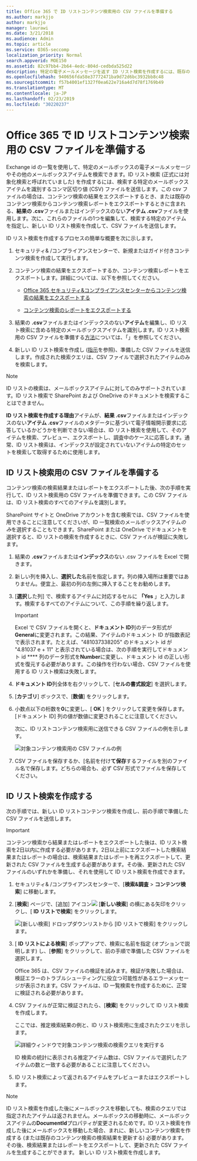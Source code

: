 ```yaml
---
title: Office 365 で ID リストコンテンツ検索用の CSV ファイルを準備する
ms.author: markjjo
author: markjjo
manager: laurawi
ms.date: 3/21/2018
ms.audience: Admin
ms.topic: article
ms.service: O365-seccomp
localization_priority: Normal
search.appverid: MOE150
ms.assetid: 82c97bb4-2b64-4edc-804d-cedbda525d22
description: 特定の電子メールメッセージを返す ID リスト検索を作成するには、既存のコンテンツ検索から .csv ファイルまたはインデックスを作成しない .csv ファイルを使用します。通常、ID リスト検索は、部分的にインデックスが作成されたメールボックスアイテムを返すために使用されます。
ms.openlocfilehash: 940656fda58e37772471ba9d72d6bc3932bb8c48
ms.sourcegitcommit: f57b4001ef1327f0ea622e716a4d7d78f1769b49
ms.translationtype: MT
ms.contentlocale: ja-JP
ms.lasthandoff: 02/23/2019
ms.locfileid: "30220237"
---
```

# <a name="prepare-a-csv-file-for-an-id-list-content-search-in-office-365"></a>Office 365 で ID リストコンテンツ検索用の CSV ファイルを準備する

Exchange id の一覧を使用して、特定のメールボックスの電子メールメッセージやその他のメールボックスアイテムを検索できます。ID リスト検索 (正式には対象化検索と呼ばれていました) を作成するには、検索する特定のメールボックスアイテムを識別するコンマ区切り値 (CSV) ファイルを送信します。この csv ファイルの場合は、コンテンツ検索の結果をエクスポートするとき、または既存のコンテンツ検索からコンテンツ検索レポートをエクスポートするときに含まれる、**結果の .csv**ファイルまたはインデックスのない**アイテム .csv**ファイルを使用します。次に、これらのファイルの1つを編集して、検索する特定のアイテムを指定し、新しい ID リスト検索を作成して、CSV ファイルを送信します。 
  
ID リスト検索を作成するプロセスの簡単な概要を次に示します。
  
1. セキュリティ&amp; /コンプライアンスセンターで、新規またはガイド付きコンテンツ検索を作成して実行します。
    
2. コンテンツ検索の結果をエクスポートするか、コンテンツ検索レポートをエクスポートします。詳細については、以下を参照してください。
    
    - [Office 365 セキュリティ&amp;コンプライアンスセンターからコンテンツ検索の結果をエクスポートする](export-search-results.md)
    
    - [コンテンツ検索のレポートをエクスポートする](export-a-content-search-report.md)
    
3. 結果の **.csv**ファイルまたはインデックスのない**アイテム**を編集し、ID リスト検索に含める特定のメールボックスアイテムを識別します。ID リスト検索用の CSV ファイルを準備する[方法](#prepare-the-csv-file-for-an-id-list-search)については、「」を参照してください。 
    
4. 新しい ID リスト検索を作成し ([指示](#create-an-id-list-search)を参照)、準備した CSV ファイルを送信します。作成された検索クエリは、CSV ファイルで選択されたアイテムのみを検索します。
    
> [!NOTE]
> ID リストの検索は、メールボックスアイテムに対してのみサポートされています。ID リスト検索で SharePoint および OneDrive のドキュメントを検索することはできません。 
  
 **ID リスト検索を作成する理由**アイテムが、**結果 .csv**ファイルまたはインデックスのない**アイテム .csv**ファイルのメタデータに基づいて電子情報開示要求に応答しているかどうかを判断できない場合は、ID リスト検索を使用して、そのアイテムを検索、プレビュー、エクスポートし、調査中のケースに応答します。通常、ID リスト検索は、インデックスが設定されていないアイテムの特定のセットを検索して取得するために使用します。 
  
## <a name="prepare-the-csv-file-for-an-id-list-search"></a>ID リスト検索用の CSV ファイルを準備する

コンテンツ検索の検索結果またはレポートをエクスポートした後、次の手順を実行して、ID リスト検索用の CSV ファイルを準備できます。この CSV ファイルは、ID リスト検索のすべてのアイテムを識別します。
  
SharePoint サイトと OneDrive アカウントを含む検索では、CSV ファイルを使用できることに注意してくださいが、ID 一覧検索のメールボックスアイテム*のみ*を選択することもできます。SharePoint または OneDrive でドキュメントを選択すると、ID リストの検索を作成するときに、CSV ファイルが検証に失敗します。 
  
1. 結果の **.csv**ファイルまたは**インデックス**のない .csv ファイルを Excel で開きます。 
    
2. 新しい列を挿入し、**選択した**名前を指定します。列の挿入場所は重要ではありません。便宜上、最初の列の左側に挿入することをお勧めします。
    
3. [**選択**した列] で、検索するアイテムに対応するセルに **「Yes** 」と入力します。検索するすべてのアイテムについて、この手順を繰り返します。 
    
    > [!IMPORTANT]
    > Excel で CSV ファイルを開くと、**ドキュメント ID**列のデータ形式が**General**に変更されます。この結果、アイテムのドキュメント ID が指数表記で表示されます。たとえば、"481037338205" のドキュメント id が "4.81037 e + 11" と表示されている場合は、次の手順を実行してドキュメント id **** 列のデータ形式を**Number**に変更し、ドキュメント id の正しい形式を復元する必要があります。この操作を行わない場合、CSV ファイルを使用する ID リスト検索は失敗します。 
  
4. **ドキュメント ID**列全体を右クリックして、[**セルの書式設定**] を選択します。
    
5. [**カテゴリ**] ボックスで、[**数値**] をクリックします。
    
6. 小数点以下の桁数を**0**に変更し、[ **OK** ] をクリックして変更を保存します。[ドキュメント ID] 列の値が数値に変更されることに注意してください。 
    
    次に、ID リストコンテンツ検索用に送信できる CSV ファイルの例を示します。
    
    ![対象コンテンツ検索用の CSV ファイルの例](media/8371b8cb-1638-496e-9be1-fe1565757d67.png)
  
7. CSV ファイルを保存するか、[名前を付け**て保存**するファイルを別のファイル名で保存します。どちらの場合も、必ず CSV 形式でファイルを保存してください。 
  
## <a name="create-an-id-list-search"></a>ID リスト検索を作成する

次の手順では、新しい ID リストコンテンツ検索を作成し、前の手順で準備した CSV ファイルを送信します。
  
> [!IMPORTANT]
> コンテンツ検索から結果またはレポートをエクスポートした後は、ID リスト検索を2日以内に作成する必要があります。2日以上前にエクスポートした検索結果またはレポートの場合は、検索結果またはレポートを再エクスポートして、更新された CSV ファイルを生成する必要があります。その後、更新された CSV ファイルのいずれかを準備し、それを使用して ID リスト検索を作成できます。 
  
1. セキュリティ&amp; /コンプライアンスセンターで、[**検索&amp;調査** \> **コンテンツ検索**] に移動します。
    
2. [**検索**] ページで、[追加] アイコン![](media/8ee52980-254b-440b-99a2-18d068de62d3.gif) [**新しい検索**] の横にある矢印をクリックし、[ **ID リストで検索**] をクリックします。
    
    ![[新しい検索] ドロップダウンリストから [ID リストで検索] をクリックします。](media/e65f9942-09b2-4127-865e-e64029a590df.png)
  
3. [ **ID リストによる検索**] ポップアップで、検索に名前を指定 (オプションで説明します) し、[**参照**] をクリックして、前の手順で準備した CSV ファイルを選択します。 
    
    Office 365 は、CSV ファイルの検証を試みます。検証が失敗した場合は、検証エラーのトラブルシューティングに役立つ可能性があるエラーメッセージが表示されます。CSV ファイルは、ID 一覧検索を作成するために、正常に検証される必要があります。
    
4. CSV ファイルが正常に検証されたら、[**検索**] をクリックして ID リスト検索を作成します。 
    
    ここでは、推定検索結果の例と、ID リスト検索用に生成されたクエリを示します。
    
    ![詳細ウィンドウで対象コンテンツ検索の検索クエリを実行する](media/dbd9e570-c04b-4056-a8a7-37e9916ec683.png)
  
    ID 検索の統計に表示される推定アイテム数は、CSV ファイルで選択したアイテムの数と一致する必要があることに注意してください。
    
5. ID リスト検索によって返されるアイテムをプレビューまたはエクスポートします。
    
> [!NOTE]
> ID リスト検索を作成した後にメールボックスを移動しても、検索のクエリでは指定されたアイテムは返されません。メールボックスの移動時に、メールボックスアイテムの**DocumentId**プロパティが変更されるためです。ID リスト検索を作成した後にメールボックスを移動した場合、まれに、新しいコンテンツ検索を作成する (または既存のコンテンツ検索の検索結果を更新する) 必要があります。その後、検索結果またはレポートをエクスポートして、更新された CSV ファイルを生成することができます。 新しい ID リスト検索を作成します。 
